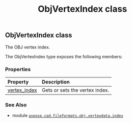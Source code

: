 ﻿---
title: ObjVertexIndex class
second_title: Aspose.CAD for Python via .NET API References
description: 
type: docs
weight: 10
url: /aspose.cad.fileformats.obj.vertexdata.index/objvertexindex/
is_root: false
---

## ObjVertexIndex class

The OBJ vertex index.



The ObjVertexIndex type exposes the following members:

### Properties
| Property | Description |
| :- | :- |
| [vertex_index](/cad/python-net/aspose.cad.fileformats.obj.vertexdata.index/objvertexindex/vertex_index) | Gets or sets the vertex index. |



### See Also
* module [`aspose.cad.fileformats.obj.vertexdata.index`](..)
